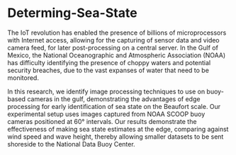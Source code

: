 # Determing-Sea-State
The IoT revolution has enabled the presence of billions of microprocessors with Internet access, allowing for the capturing
of sensor data and video camera feed, for later post-processing on a central server. In the Gulf of Mexico, 
the National Oceanographic and Atmospheric Association (NOAA) has difficulty identifying the presence of 
choppy waters and potential security breaches, due to the vast expanses of water that need to be monitored.

In this research, we identify image processing techniques to use on buoy-based cameras in the gulf, demonstrating the 
advantages of edge processing for early identification of sea state on the Beaufort scale. Our experimental setup uses 
images captured from NOAA SCOOP buoy cameras positioned at 60° intervals. Our results demonstrate the effectiveness of 
making sea state estimates at the edge, comparing against wind speed and wave height, thereby allowing smaller datasets
to be sent shoreside to the National Data Buoy Center.
